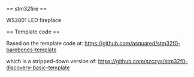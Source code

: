 
== stm32fire ==

WS2801 LED fireplace

== Template code ==

Based on the template code at:
https://github.com/asquared/stm32f0-barebones-template

which is a stripped-down version of:
https://github.com/szczys/stm32f0-discovery-basic-template

